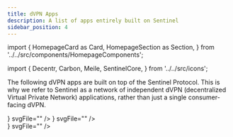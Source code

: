 ```yaml
---
title: dVPN Apps
description: A list of apps entirely built on Sentinel
sidebar_position: 4
---
```


import {
  HomepageCard as Card,
  HomepageSection as Section,
} from '../../src/components/HomepageComponents';

import {
  Decentr,
  Carbon,
  Meile,
  SentinelCore,
} from '../../src/icons';

The following dVPN apps are built on top of the Sentinel Protocol. This is why we refer to Sentinel as a network of independent dVPN (decentralized Virtual Private Network) applications, rather than just a single consumer-facing dVPN.

<Section id="web-sdks" hasSubSections>
    <Section
              title="⚙️ White-labels that build their app on the Sentinel Protocol"
              id="core-sdks"
              HeadingTag="h4"
            >
    <Card
        title="Sentinel Shield dVPN"
        description="Open source, p2p, trustless architecture powers one of the most decentralized consumer-facing DePIN applications ever created. Everything from peer discovery to connection authorization is through the blockchain; encrypted and safely in your hands, not in a VPN company's database."
        to="https://shield.sentinel.co/"
        icon={<SentinelCore />}
        svgFile=""
    />
    <Card
        title="Meile dVPN"
        description="Meile is a decentralized VPN solution built on top of the Sentinel Blockchain. Utilizing blockchain technology alongside community hosted decentralized nodes creates a private and censorship resistant network for everyone."
        to="https://mathnodes.com/index.php/meile-dvpn-client-linux-os-x/"
        icon={<Meile />}
        svgFile=""
    />
    <Card
        title="DVPN by Norse Labs"
        description="DVPN is built with uncompromising privacy and security in mind. Leveraging the blockchain technology from Sentinel and advanced encryption, it follows a Zero Trust model — users don’t have to rely on us, as independent entities manage the servers, making tracking almost impossible."
        to="https://play.google.com/store/apps/details?id=io.norselabs.dvpn&hl=en-US&pli=1"
        svgFile="/icons/norse-labs.svg"
    />
    <Card
        title="DVPN Telegram Bot"
        description="An innovative mini-app created by Norse Labs and powered by the Sentinel blockchain. It lets you securely and privately connect to thousands of dVPN servers worldwide, all for free! Since it’s used via Telegram, there’s no need to download any additional apps."
        to="https://norselabs.io/products/dvpn-bot"
        svgFile="/icons/dvpn-telegram-bot.svg"
    />
    <Card
        title="Independent dVPN"
        description="Independent dVPN is a Turkish free and fully decentralized service created by volunteers who prioritize digital human rights, offering powerful features like WireGuard and V2Ray support."
        to="https://independentdvpn.com"
        icon=""
        svgFile="/icons/independentdvpn.png"
    />
    <Card
        title="VALT"
        description="Take charge of your online privacy with VALT. Protect your digital footprint and earn rewards for your data. Our advanced VPN, powered by Sentinel, ensures top-notch security, keeping your information safe and inaccessible to prying eyes."
        to="https://www.breadcrumbsdata.com/"
        icon=""
        svgFile="/icons/valt.svg"
    />
    <Card
        title="V2:App"
        description="V2App, powered by the advanced V2Ray platform, offers seamless access to a free and open internet. Built on top of Sentinel dVPN blockchain, v2app emphasizes strong privacy and security, without compromising on speed and reliability."
        to="https://v2.app/"
        svgFile="/icons/v2.svg"
    />
    <Card
        title="Dogwifhat dVPN"
        description="It’s a dVPN wif a hat! The Sentinel Ecosystem's first foray into the memecoin world. This application is entirely open source, accessible on GitHub, and compatible with both Android and iOS platforms."
        to="https://dogwifhatdvpn.com/"
        icon=""
        svgFile="/icons/dogwifhat.png"
    />
    </Section>
</Section>

<Section id="web-sdks" hasSubSections>
    <Section
              title="⚙️ 3rd party apps that have Sentinel integrated"
              id="core-sdks"
              HeadingTag="h4"
            >
    <Card
        title="Decentr Browser"
        description="Decentr is a browser with unparalleled speed, security and utility. Included in the browser release is Sentinel dVPN and Adblock."
        to="https://decentr.net/"
        icon={<Decentr />}
        svgFile=""
    />
    </Section>
</Section>